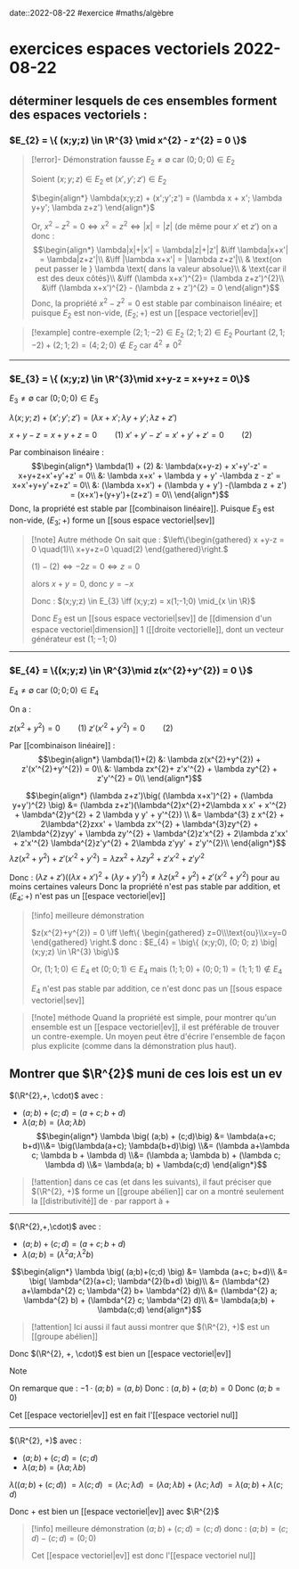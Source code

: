 date::2022-08-22
#exercice #maths/algèbre 


# exercices espaces vectoriels 2022-08-22
## déterminer lesquels de ces ensembles forment des espaces vectoriels :

### $E_{2} = \{ (x;y;z) \in \R^{3} \mid x^{2} - z^{2} = 0 \}$

> [!error]- Démonstration fausse
> $E_{2} \neq \emptyset$ car $(0;0;0) \in E_{2}$
> 
> Soient $(x;y;z)\in E_{2}$ et $(x',y';z')\in E_{2}$
> 
> $\begin{align*} \lambda(x;y;z) + (x';y';z') = (\lambda x + x'; \lambda y+y'; \lambda z+z') \end{align*}$ 
> 
> Or, $x^{2} - z^{2} = 0 \iff x^{2} = z^{2} \iff |x| = |z|$ (de même pour $x'$ et $z'$)
> on a donc :
> $$\begin{align*}
> \lambda|x|+|x'| = \lambda|z|+|z'| &\iff \lambda|x+x'| = \lambda|z+z'|\\
> &\iff |\lambda x+x'| = |\lambda z+z'|\\
> & \text{on peut passer le } \lambda \text{ dans la valeur absolue}\\
> & \text{car il est des deux côtés}\\
> &\iff (\lambda x+x')^{2}= (\lambda z+z')^{2}\\
> &\iff (\lambda x+x')^{2} - (\lambda z + z')^{2} = 0
> \end{align*}$$
> Donc, la propriété $x^{2}- z^{2}= 0$ est stable par combinaison linéaire; et puisque $E_{2}$ est non-vide, $(E_{2}; +)$ est un [[espace vectoriel|ev]]
> 

> [!example] contre-exemple
> $(2; 1; -2) \in E_{2}$
> $(2; 1; 2) \in E_{2}$
> Pourtant $(2, 1; -2) + (2; 1; 2) = (4; 2; 0) \notin E_{2}$
> car $4^{2} \neq 0^{2}$

---

### $E_{3} = \{ (x;y;z) \in \R^{3}\mid x+y-z = x+y+z = 0\}$
$E_{3} \neq \emptyset$ car $(0;0;0) \in E_{3}$

$\lambda(x;y;z)+(x';y';z') = (\lambda x+x'; \lambda y+y'; \lambda z+z')$

$x+y-z = x+y+z = 0 \qquad (1)$
$x'+y'-z' = x'+y'+z' = 0 \qquad (2)$

Par combinaison linéaire :
$$\begin{align*}
\lambda(1) + (2) &: \lambda(x+y-z) + x'+y'-z' = x+y+z+x'+y'+z' = 0\\
&: \lambda x+x' + \lambda y + y' -\lambda z - z' = x+x'+y+y'+z+z' = 0\\
&: (\lambda x+x') + (\lambda y + y') -(\lambda z + z') = (x+x')+(y+y')+(z+z') = 0\\
\end{align*}$$
Donc, la propriété est stable par [[combinaison linéaire]]. Puisque $E_{3}$ est non-vide, $(E_{3};+)$ forme un [[sous espace vectoriel|sev]]

> [!note] Autre méthode
> On sait que :
> $\left\{\begin{gathered} x +y-z = 0 \quad(1)\\ x+y+z=0 \quad(2) \end{gathered}\right.$
> 
> $(1) - (2) \iff -2z = 0 \iff z = 0$
> 
> alors $x+y = 0$, donc $y = -x$
> 
> Donc :
> $(x;y;z) \in E_{3} \iff (x;y;z) = x(1;-1;0) \mid_{x \in \R}$
>
> Donc $E_{3}$ est un [[sous espace vectoriel|sev]] de [[dimension d'un espace vectoriel|dimension]] 1 ([[droite vectorielle]], dont un vecteur générateur est $(1; -1; 0)$


---

### $E_{4} = \{(x;y;z) \in \R^{3}\mid z(x^{2}+y^{2}) = 0 \}$
$E_{4} \neq \emptyset$ car $(0;0;0) \in E_{4}$

On a :

$z(x^{2} + y^{2}) = 0 \qquad (1)$
$z'(x'^{2} + y'^{2}) = 0 \qquad (2)$

Par [[combinaison linéaire]] :
$$\begin{align*}
\lambda(1)+(2) &: \lambda z(x^{2}+y^{2}) + z'(x'^{2}+y'^{2}) = 0\\
&: \lambda zx^{2}+ z'x'^{2} + \lambda zy^{2} + z'y'^{2} = 0\\
\end{align*}$$

$$\begin{align*}
(\lambda z+z')\big( (\lambda x+x')^{2} + (\lambda y+y')^{2} \big)
&= (\lambda z+z')(\lambda^{2}x^{2}+2\lambda x x' + x'^{2} + \lambda^{2}y^{2} + 2 \lambda y y' + y'^{2}) \\
&= \lambda^{3} z x^{2} + 2\lambda^{2}zxx' + \lambda zx'^{2} + \lambda^{3}zy^{2} + 2\lambda^{2}zyy' + \lambda zy'^{2} + \lambda^{2}z'x^{2} + 2\lambda z'xx' + z'x'^{2} \lambda^{2}z'y^{2} + 2\lambda z'yy' + z'y'^{2}\\
\end{align*}$$
$\lambda z(x^{2}+y^{2}) + z'(x'^{2}+y'^{2}) = \lambda zx^{2} + \lambda zy^{2} + z'x'^{2} + z'y'^{2}$

Donc : $(\lambda z+z')\big( (\lambda x+x')^{2} + (\lambda y+y')^{2} \big) \neq \lambda z(x^{2}+y^{2}) + z'(x'^{2}+y'^{2})$ pour au moins certaines valeurs
Donc la propriété n'est pas stable par addition, et $(E_{4}; +)$ n'est pas un [[espace vectoriel|ev]]

> [!info] meilleure démonstration
> 
> $z(x^{2}+y^{2}) = 0 \iff \left\{ \begin{gathered} z=0\\\text{ou}\\x=y=0 \end{gathered} \right.$
> donc :
> $E_{4} = \big\{ (x;y;0), (0; 0; z) \big| (x;y;z) \in \R^{3} \big\}$
> 
> Or, $(1; 1; 0) \in E_{4}$ et $(0; 0; 1) \in E_{4}$
> mais $(1;1;0)+(0;0;1) = (1;1;1) \notin E_{4}$
> 
> $E_{4}$ n'est pas stable par addition, ce n'est donc pas un [[sous espace vectoriel|sev]]  

> [!note] méthode
> Quand la propriété est simple, pour montrer qu'un ensemble est un [[espace vectoriel|ev]], il est préférable de trouver un contre-exemple.
> Un moyen peut être d'écrire l'ensemble de façon plus explicite (comme dans la démonstration plus haut).

## Montrer que $\R^{2}$ muni de ces lois est un ev

$(\R^{2},+, \cdot)$ avec :
 - $(a;b)+(c;d) = (a+c;b+d)$
 - $\lambda(a;b) = (\lambda a; \lambda b)$
$$\begin{align*} \lambda \big( (a;b) + (c;d)\big) &= \lambda(a+c; b+d)\\&= \big(\lambda(a+c); \lambda(b+d)\big) \\&= (\lambda a+\lambda c; \lambda b + \lambda d) \\&= (\lambda a; \lambda b) + (\lambda c; \lambda d) \\&= \lambda(a; b) + \lambda(c;d) \end{align*}$$

> [!attention]
> dans ce cas (et dans les suivants), il faut préciser que $(\R^{2}, +)$ forme un [[groupe abélien]]
> car on a montré seulement la [[distributivité]] de $\cdot$ par rapport à $+$

---

$(\R^{2},+,\cdot)$ avec :
 - $(a; b) + (c; d) = (a+c; b+d)$
 - $\lambda(a;b) = (\lambda^{2}a; \lambda^{2}b)$

$$\begin{align*}
\lambda \big( (a;b)+(c;d) \big) &= \lambda (a+c; b+d)\\
&= \big( \lambda^{2}(a+c); \lambda^{2}(b+d) \big)\\
&= (\lambda^{2} a+\lambda^{2} c; \lambda^{2} b+ \lambda^{2} d)\\
&= (\lambda^{2} a; \lambda^{2} b) + (\lambda^{2} c; \lambda^{2} d)\\
&= \lambda(a;b) + \lambda(c;d)
\end{align*}$$
> [!attention]
> Ici aussi il faut aussi montrer que $(\R^{2}, +)$ est un [[groupe abélien]]


Donc $(\R^{2}, +, \cdot)$ est bien un [[espace vectoriel|ev]]

> [!note]
> 
> 
> On remarque que :
> $-1 \cdot (a;b) = (a,b)$
> Donc :
> $(a,b) + (a;b) = 0$
> Donc $(a;b = 0)$
> 
> Cet [[espace vectoriel|ev]] est en fait l'[[espace vectoriel nul]]

---

$(\R^{2}, +)$ avec :
 - $(a; b)+(c;d) = (c;d)$
 - $\lambda(a;b) = (\lambda a; \lambda b)$


$\lambda \big((a;b)+(c;d)\big)$
$= \lambda(c;d)$
$= (\lambda c; \lambda d)$
$= (\lambda a; \lambda b) + (\lambda c; \lambda d)$
$= \lambda(a;b) + \lambda(c;d)$


Donc $+$ est bien un [[espace vectoriel|ev]] avec $\R^{2}$

> [!info] meilleure démonstration
> $(a;b) + (c;d) = (c;d)$
> donc :
> $(a;b) = (c;d) - (c;d) = (0; 0)$
> 
> Cet [[espace vectoriel|ev]] est donc l'[[espace vectoriel nul]]

